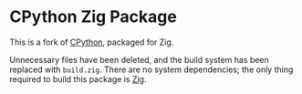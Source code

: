 # CPython Zig Package

This is a fork of [CPython](https://www.python.org/), packaged for Zig.

Unnecessary files have been deleted, and the build system has been replaced
with `build.zig`. There are no system dependencies; the only thing required to
build this package is [Zig](https://ziglang.org/download/).
